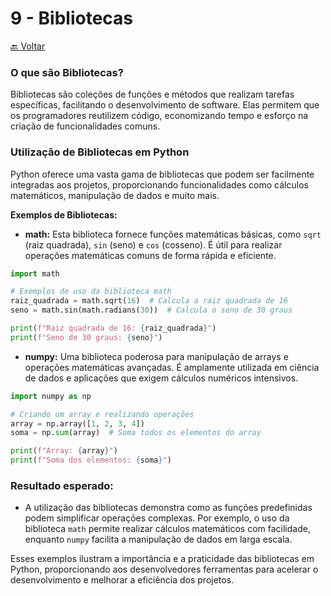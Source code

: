 # 9 - Bibliotecas
[🔙 Voltar](../README.md)
### O que são Bibliotecas?

Bibliotecas são coleções de funções e métodos que realizam tarefas específicas, facilitando o desenvolvimento de software. Elas permitem que os programadores reutilizem código, economizando tempo e esforço na criação de funcionalidades comuns.

### Utilização de Bibliotecas em Python

Python oferece uma vasta gama de bibliotecas que podem ser facilmente integradas aos projetos, proporcionando funcionalidades como cálculos matemáticos, manipulação de dados e muito mais.

**Exemplos de Bibliotecas:**

- **math:** Esta biblioteca fornece funções matemáticas básicas, como `sqrt` (raiz quadrada), `sin` (seno) e `cos` (cosseno). É útil para realizar operações matemáticas comuns de forma rápida e eficiente.

```python
import math

# Exemplos de uso da biblioteca math
raiz_quadrada = math.sqrt(16)  # Calcula a raiz quadrada de 16
seno = math.sin(math.radians(30))  # Calcula o seno de 30 graus

print(f"Raiz quadrada de 16: {raiz_quadrada}")
print(f"Seno de 30 graus: {seno}")
```

- **numpy:** Uma biblioteca poderosa para manipulação de arrays e operações matemáticas avançadas. É amplamente utilizada em ciência de dados e aplicações que exigem cálculos numéricos intensivos.

```python
import numpy as np

# Criando um array e realizando operações
array = np.array([1, 2, 3, 4])
soma = np.sum(array)  # Soma todos os elementos do array

print(f"Array: {array}")
print(f"Soma dos elementos: {soma}")
```

### Resultado esperado:

- A utilização das bibliotecas demonstra como as funções predefinidas podem simplificar operações complexas. Por exemplo, o uso da biblioteca `math` permite realizar cálculos matemáticos com facilidade, enquanto `numpy` facilita a manipulação de dados em larga escala.

Esses exemplos ilustram a importância e a praticidade das bibliotecas em Python, proporcionando aos desenvolvedores ferramentas para acelerar o desenvolvimento e melhorar a eficiência dos projetos.